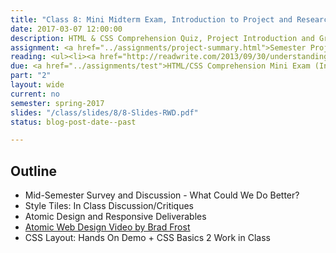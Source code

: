 ```yaml
---
title: "Class 8: Mini Midterm Exam, Introduction to Project and Research"
date: 2017-03-07 12:00:00
description: HTML & CSS Comprehension Quiz, Project Introduction and Groups, Setup GitHub, Research Basics, Work on Research Assignment.
assignment: <a href="../assignments/project-summary.html">Semester Project (Introduced)</a>, <a href="../assignments/research">Research/Competitive Analysis</a> and <a href="https://kent.qualtrics.com/SE/?SID=SV_3QnJNAdsQZuwWup">Mid-Semester Survey</a>
reading: <ul><li><a href="http://readwrite.com/2013/09/30/understanding-github-a-journey-for-beginners-part-1">GitHub for Beginners (Just scan)</a></li><!--<li><a href="http://alistapart.com/article/what-really-matters-focusing-on-top-tasks">Focusing On Top Tasks</a></li>--><li><a href="https://24ways.org/2013/bringing-design-and-research-closer-together/">Bringing Design and Research Closer Together by Emma Boulton</a></li><li><a href="https://www.nngroup.com/articles/ux-research-cheat-sheet/">UX Research Cheat Sheet by Susan Farrell</a></li></ul>
due: <a href="../assignments/test">HTML/CSS Comprehension Mini Exam (In Class)</a> and <a href="../assignments/layout2">Boxes and Layout</a>
part: "2"
layout: wide
current: no
semester: spring-2017
slides: "/class/slides/8/8-Slides-RWD.pdf"
status: blog-post-date--past

---
```


## Outline

* Mid-Semester Survey and Discussion - What Could We Do Better?
* Style Tiles: In Class Discussion/Critiques
* Atomic Design and Responsive Deliverables
* [Atomic Web Design Video by Brad Frost](https://vimeo.com/109130093)
* CSS Layout: Hands On Demo + CSS Basics 2 Work in Class
